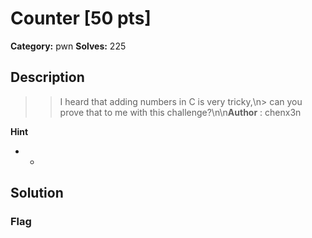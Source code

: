 # Counter [50 pts]

**Category:** pwn
**Solves:** 225

## Description
>> I heard that adding numbers in C is very tricky,\n> can you prove that to me with this challenge?\n\n**Author** : chenx3n

**Hint**
* -

## Solution

### Flag

